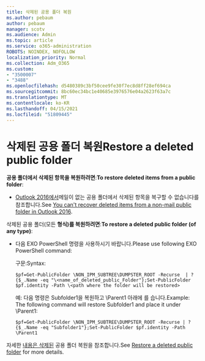 ```yaml
---
title: 삭제된 공용 폴더 복원
ms.author: pebaum
author: pebaum
manager: scotv
ms.audience: Admin
ms.topic: article
ms.service: o365-administration
ROBOTS: NOINDEX, NOFOLLOW
localization_priority: Normal
ms.collection: Adm_O365
ms.custom:
- "3500007"
- "3488"
ms.openlocfilehash: d5480389c3bf50cee9fe30f7ec8d8ff28ef694ca
ms.sourcegitcommit: 8bc60ec34bc1e40685e3976576e04a2623f63a7c
ms.translationtype: MT
ms.contentlocale: ko-KR
ms.lasthandoff: 04/15/2021
ms.locfileid: "51809445"
---
```

# <a name="restore-a-deleted-public-folder"></a><span data-ttu-id="d8333-102">삭제된 공용 폴더 복원</span><span class="sxs-lookup"><span data-stu-id="d8333-102">Restore a deleted public folder</span></span>

<span data-ttu-id="d8333-103">**공용 폴더에서 삭제된 항목을 복원하려면**:</span><span class="sxs-lookup"><span data-stu-id="d8333-103">**To restore deleted items from a public folder**:</span></span>

- <span data-ttu-id="d8333-104">[Outlook 2016에서](https://aka.ms/pfrec)메일이 없는 공용 폴더에서 삭제된 항목을 복구할 수 없습니다를 참조합니다.</span><span class="sxs-lookup"><span data-stu-id="d8333-104">See [You can't recover deleted items from a non-mail public folder in Outlook 2016](https://aka.ms/pfrec).</span></span>
 
<span data-ttu-id="d8333-105">삭제된 공용 폴더(모든 **형식)를 복원하려면**:</span><span class="sxs-lookup"><span data-stu-id="d8333-105">**To restore a deleted public folder (of any type)**:</span></span> 

- <span data-ttu-id="d8333-106">다음 EXO PowerShell 명령을 사용하시기 바랍니다.</span><span class="sxs-lookup"><span data-stu-id="d8333-106">Please use following EXO PowerShell command:</span></span>

    <span data-ttu-id="d8333-107">구문:</span><span class="sxs-lookup"><span data-stu-id="d8333-107">Syntax:</span></span>

     `$pf=Get-PublicFolder \NON_IPM_SUBTREE\DUMPSTER_ROOT -Recurse  | ?{$_.Name -eq "\<name_of_deleted_public_Folder"};Set-PublicFolder $pf.identity -Path \<path where the folder will be restored>`

    <span data-ttu-id="d8333-108">예: 다음 명령은 Subfolder1을 복원하고 \Parent1 아래에 를 습니다.</span><span class="sxs-lookup"><span data-stu-id="d8333-108">Example: The following command will restore Subfolder1 and place it under \Parent1:</span></span>

    `$pf=Get-PublicFolder \NON_IPM_SUBTREE\DUMPSTER_ROOT -Recurse | ?{$_.Name -eq "Subfolder1"};Set-PublicFolder $pf.identity -Path \Parent1`

<span data-ttu-id="d8333-109">자세한 [내용은 삭제된](https://docs.microsoft.com/exchange/collaboration-exo/public-folders/restore-deleted-public-folder) 공용 폴더 복원을 참조합니다.</span><span class="sxs-lookup"><span data-stu-id="d8333-109">See [Restore a deleted public folder](https://docs.microsoft.com/exchange/collaboration-exo/public-folders/restore-deleted-public-folder) for more details.</span></span>

